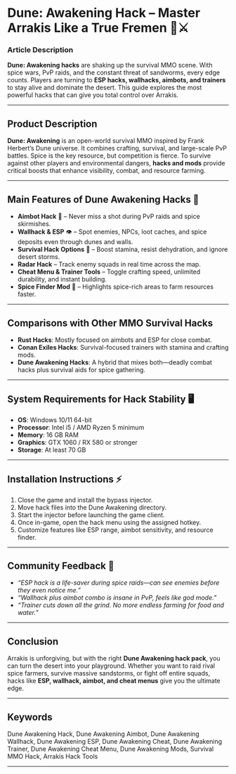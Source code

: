 # Dune: Awakening Hack – Master Arrakis Like a True Fremen 🌌⚔️

### Article Description

**Dune: Awakening hacks** are shaking up the survival MMO scene. With spice wars, PvP raids, and the constant threat of sandworms, every edge counts. Players are turning to **ESP hacks, wallhacks, aimbots, and trainers** to stay alive and dominate the desert. This guide explores the most powerful hacks that can give you total control over Arrakis.

---

## Product Description

**Dune: Awakening** is an open-world survival MMO inspired by Frank Herbert’s Dune universe. It combines crafting, survival, and large-scale PvP battles. Spice is the key resource, but competition is fierce. To survive against other players and environmental dangers, **hacks and mods** provide critical boosts that enhance visibility, combat, and resource farming.

---

## Main Features of Dune Awakening Hacks 🚀

* **Aimbot Hack** 🎯 – Never miss a shot during PvP raids and spice skirmishes.
* **Wallhack & ESP** 👁️ – Spot enemies, NPCs, loot caches, and spice deposits even through dunes and walls.
* **Survival Hack Options** 🌵 – Boost stamina, resist dehydration, and ignore desert storms.
* **Radar Hack** – Track enemy squads in real time across the map.
* **Cheat Menu & Trainer Tools** – Toggle crafting speed, unlimited durability, and instant building.
* **Spice Finder Mod** 💎 – Highlights spice-rich areas to farm resources faster.

---

## Comparisons with Other MMO Survival Hacks

* **Rust Hacks**: Mostly focused on aimbots and ESP for close combat.
* **Conan Exiles Hacks**: Survival-focused trainers with stamina and crafting mods.
* **Dune Awakening Hacks**: A hybrid that mixes both—deadly combat hacks plus survival aids for spice gathering.

---

## System Requirements for Hack Stability 🖥️

* **OS**: Windows 10/11 64-bit
* **Processor**: Intel i5 / AMD Ryzen 5 minimum
* **Memory**: 16 GB RAM
* **Graphics**: GTX 1060 / RX 580 or stronger
* **Storage**: At least 70 GB

---

## Installation Instructions ⚡

1. Close the game and install the bypass injector.
2. Move hack files into the Dune Awakening directory.
3. Start the injector before launching the game client.
4. Once in-game, open the hack menu using the assigned hotkey.
5. Customize features like ESP range, aimbot sensitivity, and resource finder.

---

## Community Feedback 💬

* *“ESP hack is a life-saver during spice raids—can see enemies before they even notice me.”*
* *“Wallhack plus aimbot combo is insane in PvP, feels like god mode.”*
* *“Trainer cuts down all the grind. No more endless farming for food and water.”*

---

## Conclusion

Arrakis is unforgiving, but with the right **Dune Awakening hack pack**, you can turn the desert into your playground. Whether you want to raid rival spice farmers, survive massive sandstorms, or fight off entire squads, hacks like **ESP, wallhack, aimbot, and cheat menus** give you the ultimate edge.

---

## Keywords

Dune Awakening Hack, Dune Awakening Aimbot, Dune Awakening Wallhack, Dune Awakening ESP, Dune Awakening Cheat, Dune Awakening Trainer, Dune Awakening Cheat Menu, Dune Awakening Mods, Survival MMO Hack, Arrakis Hack Tools

---
